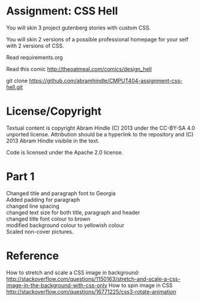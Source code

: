 Assignment: CSS Hell
====================

You will skin 3 project gutenberg stories with custom CSS.

You will skin 2 versions of a possible professional homepage for your
self with 2 versions of CSS.

Read requirements.org

Read this comic http://theoatmeal.com/comics/design_hell

git clone https://github.com/abramhindle/CMPUT404-assignment-css-hell.git

License/Copyright
=================

Textual content is copyright Abram Hindle (C) 2013 under the CC-BY-SA
4.0 unported license. Attribution should be a hyperlink to the
repository and (C) 2013 Abram Hindle visibile in the text.

Code is licensed under the Apache 2.0 license.

Part 1
======
Changed title and paragraph font to Georgia   
Added padding for paragraph   
changed line spacing   
changed text size for both title, paragraph and header  
changed title font colour to brown  
modified background colour to yellowish colour  
Scaled non-cover pictures.

Reference
=========
How to stretch and scale a CSS image in background:   
http://stackoverflow.com/questions/1150163/stretch-and-scale-a-css-image-in-the-background-with-css-only
How to spin image in CSS   
http://stackoverflow.com/questions/16771225/css3-rotate-animation
